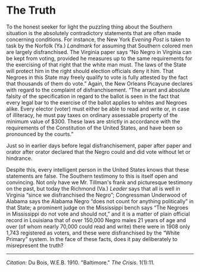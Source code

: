 <!--
title:   The Truth
author:  Du Bois, W.E.B.
journal: The Crisis
year:    1911
volume:  1
issue:   3
pages:   16-17
-->

# The Truth


To the honest seeker for light the puzzling thing about the Southern situation is the absolutely contradictory statements that are often
made concerning conditions. For instance, the New York *Evening Post* is taken to task by the Norfolk (Ya.) *Landmark* for assuming that Southern colored men are largely disfranchised. The Virginia paper says “No Negro in Virginia can be kept from voting, provided he measures up to the same requirements for the exercising of that right that the white man must. The laws of the State will protect him in the right should election officials deny it him. That Negroes in this State may freely qualify to vote is fully attested by the fact that thousands of them do vote.” Again, the New Orleans Picayune declares with regard to the complaint of disfranchisement. “The arrant and absolute falsity of the specification in regard to the ballot is seen in the fact that every legal bar to the exercise of the ballot applies to whites and Negroes alike. Every elector (voter) must either be able to read and write or, in case of illiteracy, he must pay taxes on ordinary assessable property of the minimum value of $300. These laws are strictly in accordance with the requirements of the Constitution of the United States, and have been so pronounced by the courts.”

Just so in earlier days before legal disfranchisement, paper after paper and orator after orator declared that the Negro could and did vote without let or hindrance.

Despite this, every intelligent person in the United States knows that these statements are false. The Southern testimony to this is itself open and convincing. Not only have we Mr. Tillman's frank and picturesque testimony on the past, but today the Richmond (Va.) *Leader* says that all is well in Virginia “since we disfranchised the Negro”; Congressman Underwood of Alabama says the Alabama Negro “does not count for anything politically” in that State; a
prominent judge on the Mississippi bench says “The Negroes in Mississippi do not vote and should not,” and it is a matter of plain official record in Louisiana that of over 150,000 Negro males 21 years of age and over (of whom nearly 70,000 could read and write) there were in 1908 only 1,743 registered as voters, and these were disfranchised by the “White Primary” system. In the face of these facts, does it pay deliberately to misrepresent the truth?

______________
*Citation:* Du Bois, W.E.B. 1910. "Baltimore." *The Crisis*. 1(1):11.